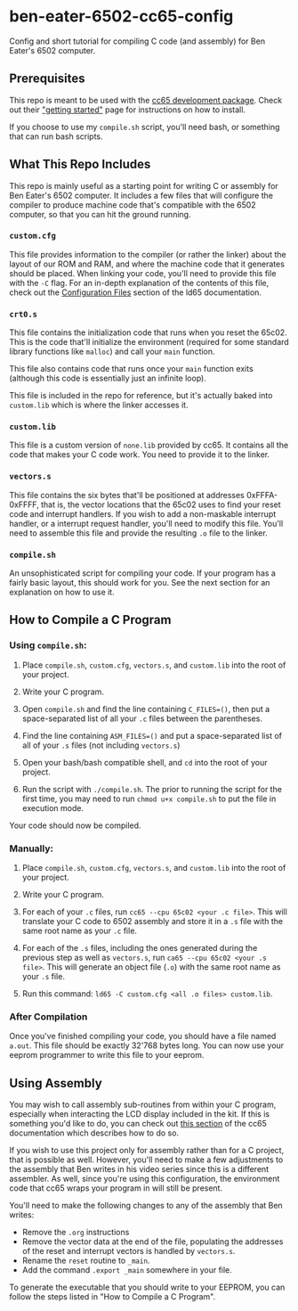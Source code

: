 # ben-eater-6502-cc65-config

Config and short tutorial for compiling C code (and assembly) for Ben Eater's
6502 computer.

## Prerequisites
This repo is meant to be used with the [cc65 development package](https://cc65.github.io/).
Check out their ["getting started"](https://cc65.github.io/getting-started.html) page
for instructions on how to install.

If you choose to use my `compile.sh` script, you'll need bash, or something that
can run bash scripts. 

## What This Repo Includes
This repo is mainly useful as a starting point for writing C or assembly for Ben
Eater's 6502 computer. It includes a few files that will configure the compiler
to produce machine code that's compatible with the 6502 computer, so that you
can hit the ground running.

### `custom.cfg`
This file provides information to the compiler (or rather the linker) about the
layout of our ROM and RAM, and where the machine code that it generates should
be placed. When linking your code, you'll need to provide this file with the
`-C` flag. For an in-depth explanation of the contents of this file, check out
the [Configuration Files](https://cc65.github.io/doc/ld65.html#s5) section of
the ld65 documentation.

### `crt0.s`
This file contains the initialization code that runs when you reset the 65c02.
This is the code that'll initialize the environment (required for some standard
library functions like `malloc`) and call your `main` function.

This file also contains code that runs once your `main` function exits (although
this code is essentially just an infinite loop).

This file is included in the repo for reference, but it's actually baked into
`custom.lib` which is where the linker accesses it.

### `custom.lib`
This file is a custom version of `none.lib` provided by cc65. It contains all
the code that makes your C code work. You need to provide it to the linker.

### `vectors.s`
This file contains the six bytes that'll be positioned at addresses
0xFFFA-0xFFFF, that is, the vector locations that the 65c02 uses to find your
reset code and interrupt handlers. If you wish to add a non-maskable interrupt
handler, or a interrupt request handler, you'll need to modify this file. You'll
need to assemble this file and provide the resulting `.o` file to the linker.

### `compile.sh`
An unsophisticated script for compiling your code. If your program has a fairly
basic layout, this should work for you. See the next section for an explanation
on how to use it.

## How to Compile a C Program
### Using `compile.sh`:
1. Place `compile.sh`, `custom.cfg`, `vectors.s`, and `custom.lib` into the root
of your project.

2. Write your C program.

3. Open `compile.sh` and find the line containing `C_FILES=()`, then put a
space-separated list of all your `.c` files between the parentheses.

4. Find the line containing `ASM_FILES=()` and put a space-separated list of
all of your `.s` files (not including `vectors.s`)

5. Open your bash/bash compatible shell, and `cd` into the root of your project.

6. Run the script with `./compile.sh`. The prior to running the script for the
first time, you may need to run `chmod u+x compile.sh` to put the file in
execution mode.

Your code should now be compiled.

### Manually:
1. Place `compile.sh`, `custom.cfg`, `vectors.s`, and `custom.lib` into the root
of your project.

2. Write your C program.

3. For each of your `.c` files, run `cc65 --cpu 65c02 <your .c file>`. This will
translate your C code to 6502 assembly and store it in a `.s` file with the same
root name as your `.c` file.

4. For each of the `.s` files, including the ones generated during the previous
step as well as `vectors.s`, run `ca65 --cpu 65c02 <your .s file>`. This will 
generate an object file (`.o`) with the same root name as your `.s` file.

5. Run this command: `ld65 -C custom.cfg <all .o files> custom.lib`.

### After Compilation
Once you've finished compiling your code, you should have a file named `a.out`.
This file should be exactly 32'768 bytes long. You can now use your eeprom
programmer to write this file to your eeprom.

## Using Assembly
You may wish to call assembly sub-routines from within your C program,
especially when interacting the LCD display included in the kit. If this is
something you'd like to do, you can check out 
[this section](https://cc65.github.io/doc/customizing.html#s7) of the cc65
documentation which describes how to do so.

If you wish to use this project only for assembly rather than for a C project,
that is possible as well. However, you'll need to make a few adjustments to the
assembly that Ben writes in his video series since this is a different
assembler. As well, since you're using this configuration, the environment
code that cc65 wraps your program in will still be present.

You'll need to make the following changes to any of the assembly that Ben
writes:
- Remove the `.org` instructions
- Remove the vector data at the end of the file, populating the addresses of the
reset and interrupt vectors is handled by `vectors.s`. 
- Rename the `reset` routine to `_main`.
- Add the command `.export _main` somewhere in your file.

To generate the executable that you should write to your EEPROM, you can follow
the steps listed in "How to Compile a C Program".